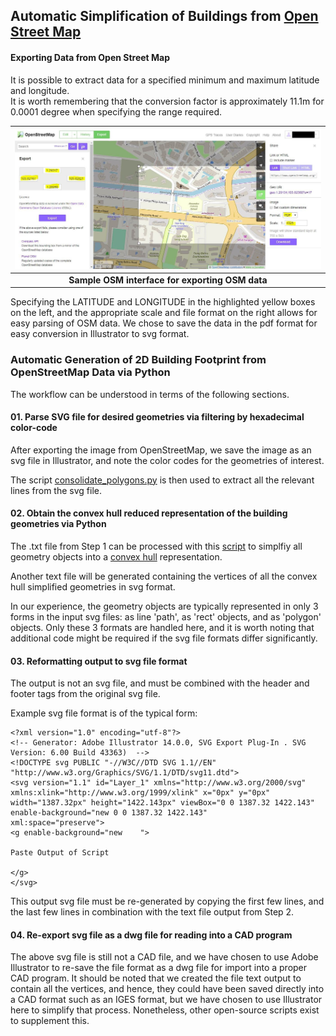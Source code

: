 ## Automatic Simplification of Buildings from [Open Street Map](https://www.openstreetmap.org)

#### Exporting Data from Open Street Map

It is possible to extract data for a specified minimum and maximum latitude and longitude.  
It is worth remembering that the conversion factor is approximately 11.1m for 0.0001 degree when specifying the range required.

| ![Sample OSM Interface](https://github.com/ooichinchun/Maps2Geometry/blob/master/SimplifyOpenStreetMap/OSM_Example.jpg "Exporting OSM Data") | 
|:--:| 
| **Sample OSM interface for exporting OSM data** |

Specifying the LATITUDE and LONGITUDE in the highlighted yellow boxes on the left, and the appropriate scale and file format on the right allows for easy parsing of OSM data.
We chose to save the data in the pdf format for easy conversion in Illustrator to svg format. 

### Automatic Generation of 2D Building Footprint from OpenStreetMap Data via Python

The workflow can be understood in terms of the following sections.

#### 01. Parse SVG file for desired geometries via filtering by hexadecimal color-code

After exporting the image from OpenStreetMap, we save the image as an svg file in Illustrator, and note the color codes for the geometries of interest. 

The script [consolidate_polygons.py](https://github.com/ooichinchun/Maps2Geometry/blob/master/SimplifyOpenStreetMap/consolidate_polygons.py) is then used to extract all the relevant lines from the svg file. 

#### 02. Obtain the convex hull reduced representation of the building geometries via Python

The .txt file from Step 1 can be processed with this [script](https://github.com/ooichinchun/Maps2Geometry/blob/master/SimplifyOpenStreetMap/convex_hull_polygon_rect_paths.py) to simplfiy all geometry objects into a [convex hull](http://www.qhull.org/) representation. 

Another text file will be generated containing the vertices of all the convex hull simplified geometries in svg format.

In our experience, the geometry objects are typically represented in only 3 forms in the input svg files: as line 'path', as 'rect' objects, and as 'polygon' objects. Only these 3 formats are handled here, and it is worth noting that additional code might be required if the svg file formats differ significantly.

#### 03. Reformatting output to svg file format

The output is not an svg file, and must be combined with the header and footer tags from the original svg file. 

Example svg file format is of the typical form: 

    <?xml version="1.0" encoding="utf-8"?>
    <!-- Generator: Adobe Illustrator 14.0.0, SVG Export Plug-In . SVG Version: 6.00 Build 43363)  -->
    <!DOCTYPE svg PUBLIC "-//W3C//DTD SVG 1.1//EN" "http://www.w3.org/Graphics/SVG/1.1/DTD/svg11.dtd">
    <svg version="1.1" id="Layer_1" xmlns="http://www.w3.org/2000/svg" xmlns:xlink="http://www.w3.org/1999/xlink" x="0px" y="0px"
    width="1387.32px" height="1422.143px" viewBox="0 0 1387.32 1422.143" enable-background="new 0 0 1387.32 1422.143"
    xml:space="preserve">
    <g enable-background="new    ">

    Paste Output of Script

    </g>
    </svg>

This output svg file must be re-generated by copying the first few lines, and the last few lines in combination with the text file output from Step 2.

#### 04. Re-export svg file as a dwg file for reading into a CAD program

The above svg file is still not a CAD file, and we have chosen to use Adobe Illustrator to re-save the file format as a dwg file for import into a proper CAD program. It should be noted that we created the file text output to contain all the vertices, and hence, they could have been saved directly into a CAD format such as an IGES format, but we have chosen to use Illustrator here to simplify that process. Nonetheless, other open-source scripts exist to supplement this.

